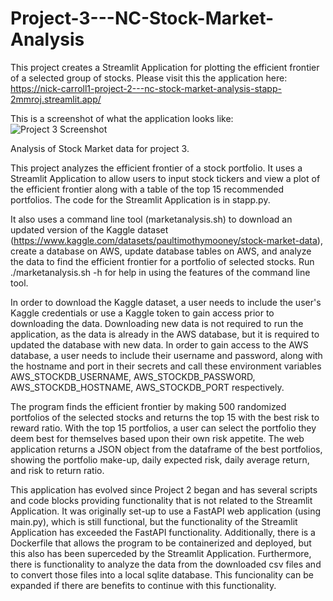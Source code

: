 # Project-3---NC-Stock-Market-Analysis
This project creates a Streamlit Application for plotting the efficient frontier of a selected group of stocks.  Please visit this the application here:
https://nick-carroll1-project-2---nc-stock-market-analysis-stapp-2mmroj.streamlit.app/

This is a screenshot of what the application looks like:
![Project 3 Screenshot](https://user-images.githubusercontent.com/112578073/200200264-0459f850-aa90-43c1-9e6c-f1cc0e61fcd0.png)

Analysis of Stock Market data for project 3.

This project analyzes the efficient frontier of a stock portfolio.  It uses a Streamlit Application to allow users to input stock tickers and view a plot of the efficient frontier along with a table of the top 15 recommended portfolios.  The code for the Streamlit Application is in stapp.py.  

It also uses a command line tool (marketanalysis.sh) to download an updated version of the Kaggle dataset (https://www.kaggle.com/datasets/paultimothymooney/stock-market-data), create a database on AWS, update database tables on AWS, and analyze the data to find the efficient frontier for a portfolio of selected stocks.  Run ./marketanalysis.sh -h for help in using the features of the command line tool.

In order to download the Kaggle dataset, a user needs to include the user's Kaggle credentials or use a Kaggle token to gain access prior to downloading the data.  Downloading new data is not required to run the application, as the data is already in the AWS database, but it is required to updated the database with new data.  In order to gain access to the AWS database, a user needs to include their username and password, along with the hostname and port in their secrets and call these environment variables AWS_STOCKDB_USERNAME, AWS_STOCKDB_PASSWORD, AWS_STOCKDB_HOSTNAME, AWS_STOCKDB_PORT respectively.

The program finds the efficient frontier by making 500 randomized portfolios of the selected stocks and returns the top 15 with the best risk to reward ratio.  With the top 15 portfolios, a user can select the portfolio they deem best for themselves based upon their own risk appetite.  The web application returns a JSON object from the dataframe of the best portfolios, showing the portfolio make-up, daily expected risk, daily average return, and risk to return ratio. 

This application has evolved since Project 2 began and has several scripts and code blocks providing functionality that is not related to the Streamlit Application.  It was originally set-up to use a FastAPI web application (using main.py), which is still functional, but the functionality of the Streamlit Application has exceeded the FastAPI functionality.  Additionally, there is a Dockerfile that allows the program to be containerized and deployed, but this also has been superceded by the Streamlit Application.  Furthermore, there is functionality to analyze the data from the downloaded csv files and to convert those files into a local sqlite database.  This funcionality can be expanded if there are benefits to continue with this functionality.
